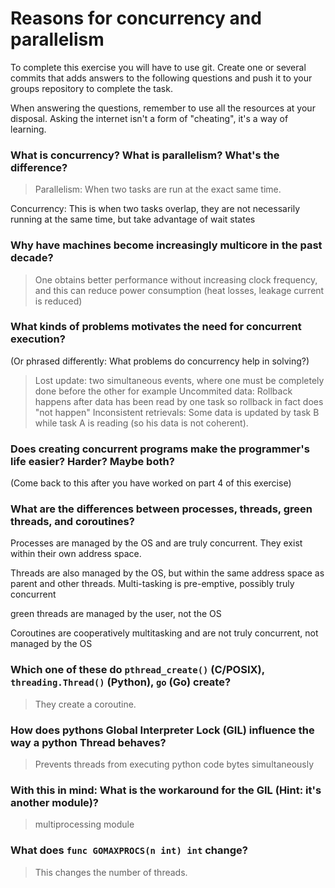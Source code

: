 # Reasons for concurrency and parallelism


To complete this exercise you will have to use git. Create one or several commits that adds answers to the following questions and push it to your groups repository to complete the task.

When answering the questions, remember to use all the resources at your disposal. Asking the internet isn't a form of "cheating", it's a way of learning.

 ### What is concurrency? What is parallelism? What's the difference?
 > Parallelism: When two tasks are run at the exact same time. 
 
   Concurrency: This is when two tasks overlap, they are not necessarily running at the same time, but take advantage of wait states
 
 ### Why have machines become increasingly multicore in the past decade?
 > One obtains better performance without increasing clock frequency, and this can reduce power consumption (heat losses, leakage current is reduced) 
 
 ### What kinds of problems motivates the need for concurrent execution?
 (Or phrased differently: What problems do concurrency help in solving?)
 > Lost update: two simultaneous events, where one must be completely done before the other for example
   Uncommited data: Rollback happens after data has been read by one task so rollback in fact does "not happen"
   Inconsistent retrievals: Some data is updated by task B while task A is reading (so his data is not coherent).
 
 ### Does creating concurrent programs make the programmer's life easier? Harder? Maybe both?
 (Come back to this after you have worked on part 4 of this exercise)
 > 
 
 ### What are the differences between processes, threads, green threads, and coroutines?
 > 
 Processes are managed by the OS and are truly concurrent. They exist within their own address space.
 
 Threads are also managed by the OS, but within the same address space as parent and other threads. Multi-tasking is pre-emptive, possibly truly concurrent
 
 green threads are managed by the user, not the OS
 
 Coroutines are cooperatively multitasking and are not truly concurrent, not managed by the OS
 ### Which one of these do `pthread_create()` (C/POSIX), `threading.Thread()` (Python), `go` (Go) create?
 > They create a coroutine.
 
 ### How does pythons Global Interpreter Lock (GIL) influence the way a python Thread behaves?
 > Prevents threads from executing python code bytes simultaneously
 
 ### With this in mind: What is the workaround for the GIL (Hint: it's another module)?
 > multiprocessing module 
 
 ### What does `func GOMAXPROCS(n int) int` change? 
 > This changes the number of threads. 
